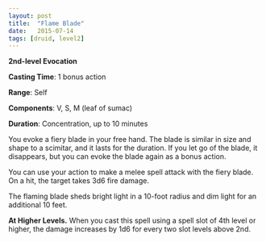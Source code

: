 ```yaml
---
layout: post
title:  "Flame Blade"
date:   2015-07-14
tags: [druid, level2]
---
```


**2nd-level Evocation**

**Casting Time**: 1 bonus action

**Range**: Self

**Components**: V, S, M (leaf of sumac)

**Duration**: Concentration, up to 10 minutes

You evoke a fiery blade in your free hand. The blade is similar in size and shape to a scimitar, and it lasts for the duration. If you let go of the blade, it disappears, but you can evoke the blade again as a bonus action.

You can use your action to make a melee spell attack with the fiery blade. On a hit, the target takes 3d6 fire damage.

The flaming blade sheds bright light in a 10-foot radius and dim light for an additional 10 feet.

**At Higher Levels.** When you cast this spell using a spell slot of 4th level or higher, the damage increases by 1d6 for every two slot levels above 2nd.